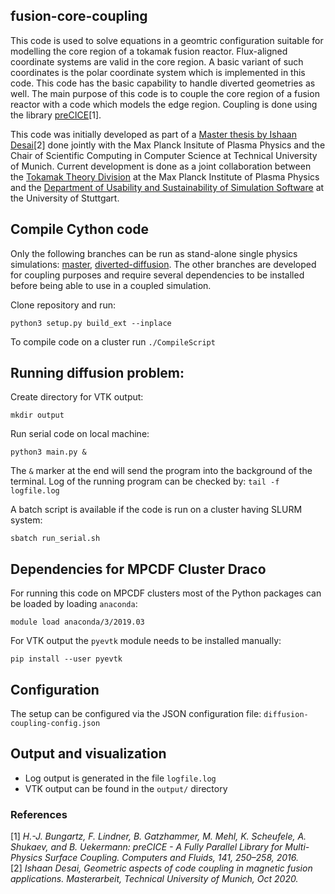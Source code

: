 ## fusion-core-coupling
This code is used to solve equations in a geomtric configuration suitable for modelling the core region of a tokamak fusion reactor. Flux-aligned coordinate systems are valid in the core region. A basic variant of such coordinates is the polar coordinate system which is implemented in this code. This code has the basic capability to handle diverted geometries as well.
The main purpose of this code is to couple the core region of a fusion reactor with a code which models the edge region. Coupling is done using the library [preCICE](https://github.com/precice/precice)[1].

This code was initially developed as part of a [Master thesis by Ishaan Desai](https://mediatum.ub.tum.de/604993?query=desai&show_id=1580087)[2] done jointly with the Max Planck Insitute of Plasma Physics and the Chair of Scientific Computing in Computer Science at Technical University of Munich. Current development is done as a joint collaboration between the [Tokamak Theory Division](https://www.ipp.mpg.de/ippcms/eng/for/bereiche/tokamak) at the Max Planck Institute of Plasma Physics and the [Department of Usability and Sustainability of Simulation Software](https://www.ipvs.uni-stuttgart.de/departments/us3/) at the University of Stuttgart.

## Compile Cython code
Only the following branches can be run as stand-alone single physics simulations: [master](https://github.com/IshaanDesai/fusion-core-coupling), [diverted-diffusion](https://github.com/IshaanDesai/fusion-core-coupling/tree/diverted_diffusion). The other branches are developed for coupling purposes and require several dependencies to be installed before being able to use in a coupled simulation.

Clone repository and run:
```
python3 setup.py build_ext --inplace
```
To compile code on a cluster run `./CompileScript`

## Running diffusion problem:
Create directory for VTK output:
```
mkdir output
```

Run serial code on local machine:
```
python3 main.py &
```
The `&` marker at the end will send the program into the background of the terminal. Log of the running program can be checked by: `tail -f logfile.log`

A batch script is available if the code is run on a cluster having SLURM system:
```
sbatch run_serial.sh
```

## Dependencies for MPCDF Cluster Draco
For running this code on MPCDF clusters most of the Python packages can be loaded by loading `anaconda`:
```
module load anaconda/3/2019.03
```
For VTK output the `pyevtk` module needs to be installed manually:
```
pip install --user pyevtk
```

## Configuration
The setup can be configured via the JSON configuration file: `diffusion-coupling-config.json`

## Output and visualization
* Log output is generated in the file `logfile.log`
* VTK output can be found in the `output/` directory 

### References
[1] *H.-J. Bungartz, F. Lindner, B. Gatzhammer, M. Mehl, K. Scheufele, A. Shukaev, and B. Uekermann: preCICE - A Fully Parallel Library for Multi-Physics Surface Coupling. Computers and Fluids, 141, 250–258, 2016.*  
[2] *Ishaan Desai, Geometric aspects of code coupling in magnetic fusion applications. Masterarbeit, Technical University of Munich, Oct 2020.*
